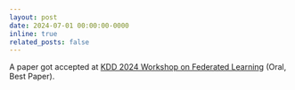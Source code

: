 ```yaml
---
layout: post
date: 2024-07-01 00:00:00-0000
inline: true
related_posts: false
---
```


A paper got accepted at <a href='https://fedkdd.github.io'>KDD 2024 Workshop on Federated Learning</a> (Oral, Best Paper).